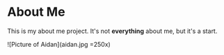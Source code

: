 # About Me

This is my about me project. It's not **everything** about me, but it's a start.

![Picture of Aidan](aidan.jpg =250x)